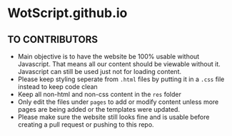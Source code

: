 # WotScript.github.io

## TO CONTRIBUTORS
* Main objective is to have the website be 100% usable without Javascript. That means all our content should be viewable without it. Javascript can still be used just not for loading content.
* Please keep styling seperate from `.html` files by putting it in a `.css` file instead to keep code clean
* Keep all non-html and non-css content in the `res` folder
* Only edit the files under `pages` to add or modify content unless more pages are being added or the templates were updated.
* Please make sure the website still looks fine and is usable before creating a pull request or pushing to this repo.